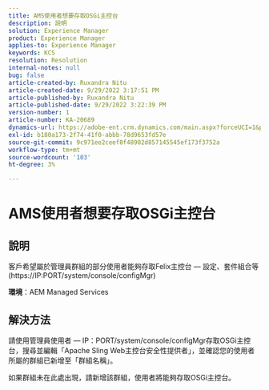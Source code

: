 ```yaml
---
title: AMS使用者想要存取OSGi主控台
description: 說明
solution: Experience Manager
product: Experience Manager
applies-to: Experience Manager
keywords: KCS
resolution: Resolution
internal-notes: null
bug: false
article-created-by: Ruxandra Nitu
article-created-date: 9/29/2022 3:17:51 PM
article-published-by: Ruxandra Nitu
article-published-date: 9/29/2022 3:22:39 PM
version-number: 1
article-number: KA-20689
dynamics-url: https://adobe-ent.crm.dynamics.com/main.aspx?forceUCI=1&pagetype=entityrecord&etn=knowledgearticle&id=0aa2b2da-0940-ed11-9db1-0022480867fb
exl-id: b180a173-2f74-41f0-abbb-78d9653fd57e
source-git-commit: 9c971ee2ceef8f48902d857145545ef173f3752a
workflow-type: tm+mt
source-wordcount: '103'
ht-degree: 3%

---
```


# AMS使用者想要存取OSGi主控台

## 說明


客戶希望屬於管理員群組的部分使用者能夠存取Felix主控台 — 設定、套件組合等(https://IP:PORT/system/console/configMgr)



<b>環境</b>：AEM Managed Services


## 解決方法


請使用管理員使用者 — IP：PORT/system/console/configMgr存取OSGi主控台，搜尋並編輯「Apache Sling Web主控台安全性提供者」，並確認您的使用者所屬的群組已新增至「群組名稱」。

如果群組未在此處出現，請新增該群組，使用者將能夠存取OSGi主控台。
